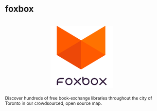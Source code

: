 # foxbox

<h1 align="center">
  <img src="https://github.com/hugolynch/foxbox/blob/master/www/app-icon.png" alt="vim-devicons">
</h1

Discover hundreds of free book-exchange libraries throughout the city of Toronto in our crowdsourced, open source map.
